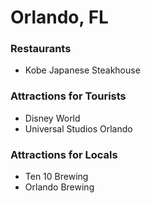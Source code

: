 # Orlando, FL

### Restaurants

- Kobe Japanese Steakhouse

### Attractions for Tourists

- Disney World
- Universal Studios Orlando

### Attractions for Locals

- Ten 10 Brewing
- Orlando Brewing
